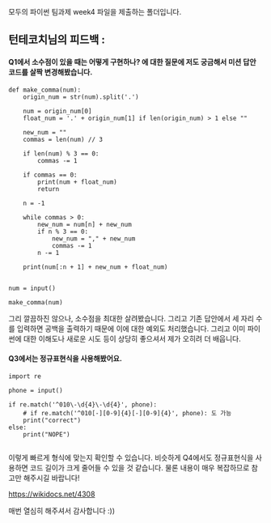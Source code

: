 
모두의 파이썬 팀과제 week4 파일을 제출하는 폴더입니다.



## 턴테코치님의 피드백 :

#### Q1에서 소수점이 있을 때는 어떻게 구현하나? 에 대한 질문에 저도 궁금해서 미션 답안 코드를 살짝 변경해봤습니다.

```
def make_comma(num):
    origin_num = str(num).split('.')

    num = origin_num[0]
    float_num = '.' + origin_num[1] if len(origin_num) > 1 else ""

    new_num = ""
    commas = len(num) // 3

    if len(num) % 3 == 0:
        commas -= 1

    if commas == 0:
        print(num + float_num)
        return

    n = -1

    while commas > 0:
        new_num = num[n] + new_num
        if n % 3 == 0:
            new_num = "," + new_num
            commas -= 1
        n -= 1

    print(num[:n + 1] + new_num + float_num)


num = input()

make_comma(num)
```

그리 깔끔하진 않으나, 소수점을 최대한 살려봤습니다. 그리고 기존 답안에서 세 자리 수를 입력하면 공백을 출력하기 때문에 이에 대한 예외도 처리했습니다.
그리고 이미 파이썬에 대한 이해도나 새로운 시도 등이 상당히 좋으셔서 제가 오히려 더 배웁니다.


#### Q3에서는 정규표현식을 사용해봤어요.

```
import re

phone = input()

if re.match('^010\-\d{4}\-\d{4}', phone):
    # if re.match('^010[-][0-9]{4}[-][0-9]{4}', phone): 도 가능
    print("correct")
else:
    print("NOPE")
    
```


이렇게 빠르게 형식에 맞는지 확인할 수 있습니다.
비슷하게 Q4에서도 정규표현식을 사용하면 코드 길이가 크게 줄어들 수 있을 것 같습니다.
물론 내용이 매우 복잡하므로 참고만 해주시길 바랍니다!

https://wikidocs.net/4308

매번 열심히 해주셔서 감사합니다 :))




